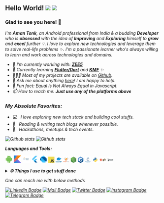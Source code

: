 ## Hello World! <img src="https://raw.githubusercontent.com/iampavangandhi/iampavangandhi/master/gifs/Hi.gif" width="25px"> <img src="https://komarev.com/ghpvc/?username=AmniX"></h2>

### Glad to see you here! 🤩
<p>
  <i>I'm <b>Aman Tonk</b>, an Android professional from India & a budding <b>Developer</b> who is <b>obsessed</b> with the idea of <b>Improving</b> and <b>Exploring</b> himself to <b>grow</b> and <b>excel</b> further 💡.<?i>
  I love to explore new technologies and leverage them to solve real-life problems ✨. I'm a passionate learner who's always willing to learn and work across technologies and domains.
</p>

- 🔭 I’m currently working with: [**ZEE5**](https://www.zee5.com) 
- 🌱 Currently learning [**Flutter/Dart**](https://flutter.dev/) and [**KMF**](https://kotlinlang.org/docs/reference/multiplatform.html) ✨
- 👨🏻‍💻 Most of my projects are available on [Github](https://github.com/AmniX).
- 💬 Ask me about anything [here](https://github.com/AmniX/AmniX/issues/)! I am happy to help.
- 👾 Fun fact: Equal is Not Always Equal in Javascript.
- 📫 How to reach me: **Just use any of the platforms above**

### My Absolute Favorites:

- 💻 &nbsp; I love exploring new tech stack and building cool stuffs.
- 📰 &nbsp; Reading & writing tech blogs whenever possible.
- 🍕 &nbsp; Hackathons, meetups & tech events.

![Github stats](https://github-readme-stats.vercel.app/api?username=AmniX&count_private=true&show_icons=true&title_color=333&icon_color=333)
![Github stats](https://github-readme-streak-stats.herokuapp.com/?user=AmniX)



**Languages and Tools:**  

<p align="left"> 
<img  height="24"  src="https://raw.githubusercontent.com/github/explore/80688e429a7d4ef2fca1e82350fe8e3517d3494d/topics/android/android.png">
<img  height="24"  src="https://raw.githubusercontent.com/github/explore/80688e429a7d4ef2fca1e82350fe8e3517d3494d/topics/kotlin/kotlin.png">
<img  height="24"  src="https://raw.githubusercontent.com/github/explore/80688e429a7d4ef2fca1e82350fe8e3517d3494d/topics/java/java.png">
<img  height="24"  src="https://raw.githubusercontent.com/github/explore/80688e429a7d4ef2fca1e82350fe8e3517d3494d/topics/flutter/flutter.png">
<img  height="24"  src="https://raw.githubusercontent.com/github/explore/80688e429a7d4ef2fca1e82350fe8e3517d3494d/topics/dart/dart.png">
<img  height="20"  src="https://raw.githubusercontent.com/github/explore/80688e429a7d4ef2fca1e82350fe8e3517d3494d/topics/javascript/javascript.png">
<img  height="20"  src="https://raw.githubusercontent.com/github/explore/80688e429a7d4ef2fca1e82350fe8e3517d3494d/topics/docker/docker.png">
<img  height="20"  src="https://raw.githubusercontent.com/github/explore/80688e429a7d4ef2fca1e82350fe8e3517d3494d/topics/tensorflow/tensorflow.png">
<img  height="20"  src="https://raw.githubusercontent.com/github/explore/80688e429a7d4ef2fca1e82350fe8e3517d3494d/topics/nodejs/nodejs.png">
<img  height="20"  src="https://raw.githubusercontent.com/github/explore/80688e429a7d4ef2fca1e82350fe8e3517d3494d/topics/cpp/cpp.png">
<img  height="20"  src="https://raw.githubusercontent.com/github/explore/80688e429a7d4ef2fca1e82350fe8e3517d3494d/topics/c/c.png">
<img  height="20"  src="https://raw.githubusercontent.com/github/explore/80688e429a7d4ef2fca1e82350fe8e3517d3494d/topics/python/python.png">
<img  height="20"  src="https://raw.githubusercontent.com/github/explore/80688e429a7d4ef2fca1e82350fe8e3517d3494d/topics/git/git.png">
<img  height="20"  src="https://raw.githubusercontent.com/github/explore/80688e429a7d4ef2fca1e82350fe8e3517d3494d/topics/bash/bash.png">
</p>

<details>	
  <br />
  <summary><b>⚙️ Things I use to get stuff done</b></summary>
  	<ul>
	    <li><b>Laptop: </b> MacBook Pro i7</li>
  	  <li><b>OS:</b> Big Sur</li>
  	  <li><b>Browser: </b> Brave</li>
	    <li><b>Terminal: </b> ZSH: Oh My Zsh (PowerLevel10k)</li>
	    <li><b>Code Editor:</b> Android Studio and VS Code</li>
	    <li><b>To Stay Updated:</b> Dev.to, Medium, Android Weekly and Twitter.</li>
	    <br />
	</ul>	
</details>


One can reach me with below methods

[![Linkedin Badge](https://img.shields.io/badge/-LinkedIn-0e76a8?style=flat-square&logo=Linkedin&logoColor=white)](https://linkedin.com/in/amantonk)
[![Mail Badge](https://img.shields.io/badge/Gmail-red?style=flat-square&logo=gmail&logoColor=white)](mailto:amantonkem@gmail.com)
[![Twitter Badge](https://img.shields.io/badge/-Twitter-00acee?style=flat-square&logo=Twitter&logoColor=white)](https://twitter.com/amantonkem)
[![Instagram Badge](https://img.shields.io/badge/-Instagram-e4405f?style=flat-square&logo=Instagram&logoColor=white)](https://instagram.com/amantonk/)
[![Telegram Badge](https://img.shields.io/badge/-Telegram-0088cc?style=flat-square&logo=Telegram&logoColor=white)](https://t.me/AmanTonk)
